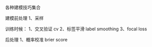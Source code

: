 各种建模技巧集合

建模前处理
1、采样

训练时候：
1、交叉验证 cv
2、标签平滑 label smoothing
3、focal loss



后处理
1、概率校准 brier score
